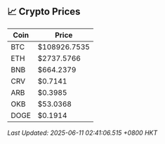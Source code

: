## 📈 Crypto Prices

| Coin | Price |
| ---- | ----- |
| BTC | $108926.7535 |
| ETH | $2737.5766 |
| BNB | $664.2379 |
| CRV | $0.7141 |
| ARB | $0.3985 |
| OKB | $53.0368 |
| DOGE | $0.1914 |

_Last Updated: 2025-06-11 02:41:06.515 +0800 HKT_